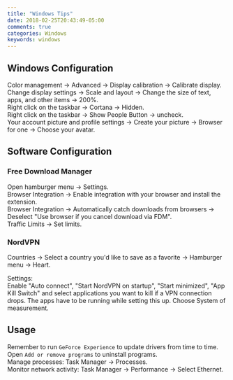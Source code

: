 ```yaml
---
title: "Windows Tips"
date: 2018-02-25T20:43:49-05:00
comments: true
categories: Windows
keywords: windows
---
```


## Windows Configuration

Color management -> Advanced -> Display calibration -> Calibrate display.  
Change display settings -> Scale and layout -> Change the size of text, apps, and other items -> 200%.  
Right click on the taskbar -> Cortana -> Hidden.  
Right click on the taskbar -> Show People Button -> uncheck.  
Your account picture and profile settings -> Create your picture -> Browser for one -> Choose your avatar.

## Software Configuration

### Free Download Manager

Open hamburger menu -> Settings.  
Browser Integration -> Enable integration with your browser and install the extension.  
Browser Integration -> Automatically catch downloads from browsers -> Deselect "Use browser if you cancel download via FDM".  
Traffic Limits -> Set limits.

### NordVPN

Countries -> Select a country you'd like to save as a favorite -> Hamburger menu -> Heart.

Settings:  
Enable "Auto connect", "Start NordVPN on startup", "Start minimized", "App Kill Switch" and select applications you want to kill if a VPN connection drops. The apps have to be running while setting this up. Choose System of measurement.

## Usage

Remember to run `GeForce Experience` to update drivers from time to time.  
Open `Add or remove programs` to uninstall programs.  
Manage processes: Task Manager -> Processes.  
Monitor network activity: Task Manager -> Performance -> Select Ethernet.